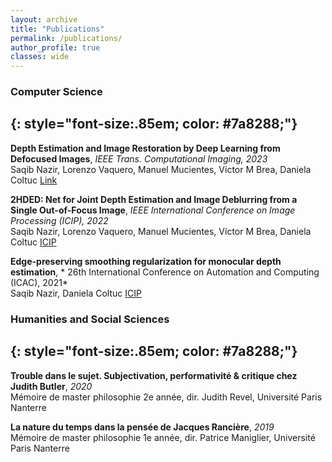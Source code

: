 ```yaml
---
layout: archive
title: "Publications"
permalink: /publications/
author_profile: true
classes: wide
---
```


### Computer Science
{: style="font-size:.85em; color: #7a8288;"}
---

**Depth Estimation and Image Restoration by Deep Learning from Defocused Images**, *IEEE Trans. Computational Imaging, 2023*  
Saqib Nazir, Lorenzo Vaquero, Manuel Mucientes, Víctor M Brea, Daniela Coltuc
[Link](https://scholar.google.com/citations?view_op=view_citation&hl=en&user=3nLzb24AAAAJ&citation_for_view=3nLzb24AAAAJ:LkGwnXOMwfcC)

**2HDED: Net for Joint Depth Estimation and Image Deblurring from a Single Out-of-Focus Image**, *IEEE International Conference on Image Processing (ICIP), 2022*  
Saqib Nazir, Lorenzo Vaquero, Manuel Mucientes, Víctor M Brea, Daniela Coltuc 
[ICIP](https://ieeexplore.ieee.org/stamp/stamp.jsp?arnumber=9897352)

**Edge-preserving smoothing regularization for monocular depth estimation**, * 26th International Conference on Automation and Computing (ICAC), 2021*  
Saqib Nazir, Daniela Coltuc 
[ICIP](https://ieeexplore.ieee.org/stamp/stamp.jsp?arnumber=9594153)


### Humanities and Social Sciences
{: style="font-size:.85em; color: #7a8288;"}
---

**Trouble dans le sujet. Subjectivation, performativité & critique chez Judith Butler**, *2020*  
Mémoire de master philosophie 2e année, dir. Judith Revel, Université Paris Nanterre

**La nature du temps dans la pensée de Jacques Rancière**, *2019*  
Mémoire de master philosophie 1e année, dir. Patrice Maniglier, Université Paris Nanterre
